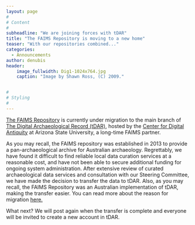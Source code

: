 ```yaml
---
layout: page
#
# Content
#
subheadline: "We are joining forces with tDAR"
title: "The FAIMS Repository is moving to a new home"
teaser: "With our repositories combined..."
categories:
  - Announcements
author: denubis
header:
    image_fullwidth: Dig1-1024x764.jpg
    caption: "Image by Shawn Ross, (C) 2009."


#
# Styling
#
---
```


[The FAIMS Repository](http://repo.fedarch.org) is currently under migration to the main branch of [The Digital Archaeological Record (tDAR)](http://www.tdar.org), hosted by the [Center for Digital Antiquity](https://www.digitalantiquity.org/news/) at Arizona State University, a long-time FAIMS partner. 

As you may recall, the FAIMS repository was established in 2013 to provide a pan-archaeological archive for Australian archaeology. Regrettably, we have found it difficult to find reliable local data curation services at a reasonable cost, and have not been able to secure additional funding for ongoing system administration.  After extensive review of curated archaeological data services and consultation with our Steering Committee, we have made the decision to transfer the data to tDAR. Also, as you may recall, the FAIMS Repository was an Australian implementation of tDAR, making the transfer easier. You can read more about the reason for migration [here.](http://repo.fedarch.org/#more)

What next?  We will post again when the transfer is complete and everyone will be invited to create a new account in tDAR.
